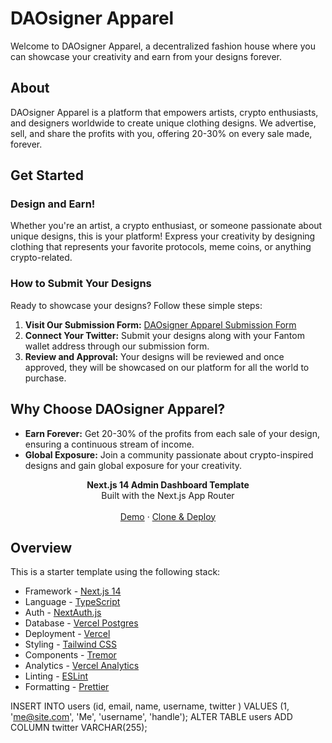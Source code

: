 # DAOsigner Apparel

Welcome to DAOsigner Apparel, a decentralized fashion house where you can showcase your creativity and earn from your designs forever.

## About

DAOsigner Apparel is a platform that empowers artists, crypto enthusiasts, and designers worldwide to create unique clothing designs. We advertise, sell, and share the profits with you, offering 20-30% on every sale made, forever.

## Get Started

### Design and Earn!

Whether you're an artist, a crypto enthusiast, or someone passionate about unique designs, this is your platform! Express your creativity by designing clothing that represents your favorite protocols, meme coins, or anything crypto-related.

### How to Submit Your Designs

Ready to showcase your designs? Follow these simple steps:

1. **Visit Our Submission Form:** [DAOsigner Apparel Submission Form](https://app.deform.cc/form/27997b11-7f60-4298-9c99-7226ff9305eb/)
2. **Connect Your Twitter:** Submit your designs along with your Fantom wallet address through our submission form.
3. **Review and Approval:** Your designs will be reviewed and once approved, they will be showcased on our platform for all the world to purchase.

## Why Choose DAOsigner Apparel?

- **Earn Forever:** Get 20-30% of the profits from each sale of your design, ensuring a continuous stream of income.
- **Global Exposure:** Join a community passionate about crypto-inspired designs and gain global exposure for your creativity.

<div align="center"><strong>Next.js 14 Admin Dashboard Template</strong></div>
<div align="center">Built with the Next.js App Router</div>
<br />
<div align="center">
<a href="http://admin-dash-template.vercel.sh/">Demo</a>
<span> · </span>
<a href="https://vercel.com/templates/next.js/admin-dashboard-tailwind-planetscale-react-nextjs">Clone & Deploy</a>
<span>
</div>

## Overview

This is a starter template using the following stack:

- Framework - [Next.js 14](https://nextjs.org/14)
- Language - [TypeScript](https://www.typescriptlang.org)
- Auth - [NextAuth.js](https://next-auth.js.org)
- Database - [Vercel Postgres](https://vercel.com/postgres)
- Deployment - [Vercel](https://vercel.com/docs/concepts/next.js/overview)
- Styling - [Tailwind CSS](https://tailwindcss.com)
- Components - [Tremor](https://www.tremor.so)
- Analytics - [Vercel Analytics](https://vercel.com/analytics)
- Linting - [ESLint](https://eslint.org)
- Formatting - [Prettier](https://prettier.io)

INSERT INTO users (id, email, name, username, twitter ) VALUES (1, 'me@site.com', 'Me', 'username', 'handle');
ALTER TABLE users ADD COLUMN twitter VARCHAR(255);
